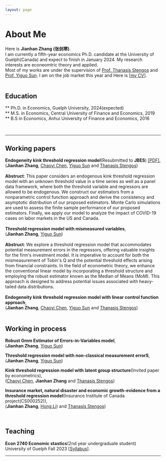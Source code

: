```yaml
---
layout: page
---
```


# About Me


Here is **Jianhan Zhang (张剑寒)**.      
I am currently a fifth-year economics Ph.D. candidate at the University of Guelph(Canada) and expect to finish in January 2024. My research interests are econeomtric theory and applied.   
Most of my works are under the supervision of [Prof. Thanasis Stengos](https://www.uoguelph.ca/lang/people/thanasis-stengos) and [Prof. Yiguo Sun](https://www.uoguelph.ca/lang/people/yiguo-sun). 
I am on the job market this year and Here is [[my CV](https://jianhzhang.github.io/file/Jianhan_Zhang_CV_11172023.pdf)].  
<br>

## Education  
** Ph.D. in Economics, Guelph University, 2024(expected)  
** M.S. in Economics, Central University of Finance and Economics, 2019  
** B.S in Economics,  Anhui University of Finance and Economics, 2016  


<br>

---
## Working papers  
**Endogeneity kink threshold regression model**(Resubmitted to **JBES**) [[PDF]](https://jianhzhang.github.io/file/Endogenous_kink.pdf),  
(**Jianhan Zhang**, [Chaoyi Chen](https://www.chenchaoyi.com), [Yiguo Sun](https://www.uoguelph.ca/lang/people/yiguo-sun) and [Thanasis Stengos](https://www.uoguelph.ca/lang/people/thanasis-stengos))  
<br/> 
**Abstruct**: This paper considers an endogenous kink threshold regression model with an unknown threshold value in a time series as well as a panel data framework, where both the threshold variable and regressors are allowed to be endogenous. We construct our estimators from a nonparametric control function approach and derive the consistency and asymptotic distribution of our proposed estimators. Monte Carlo simulations are used to assess the finite sample performance of our proposed estimators. Finally, we apply our model to analyze the impact of COVID-19 cases on labor markets in the US and Canada. 
<br/>   
**Threshold regression model with mismeasured variables**,    
(**Jianhan Zhang**, [Yiguo Sun](https://www.uoguelph.ca/lang/people/yiguo-sun))   
<br/> 
**Abstruct**: We explore a threshold regression model that accommodates potential measurement errors in the regressors, offering valuable insights for the firm's investment model. It is imperative to account for both the mismeasurement of Tobin's Q and the potential threshold effects arising from financial constraints. In the field of econometric theory, we enhance the conventional linear model by incorporating a threshold structure and employing the robust estimator known as the Median of Means (MoM). This approach is designed to address potential issues associated with heavy-tailed data distributions.
<br/>    
**Endogeneity kink threshold regression model with linear control function approach**,   
(**Jianhan Zhang**, [Chaoyi Chen](https://www.chenchaoyi.com), [Yiguo Sun](https://www.uoguelph.ca/lang/people/yiguo-sun) and [Thanasis Stengos](https://www.uoguelph.ca/lang/people/thanasis-stengos))  
<br/>  
## Working in process 
**Robust Gmm Estimator of Errors-in-Variables model**,    
(**Jianhan Zhang**, [Yiguo Sun](https://www.uoguelph.ca/lang/people/yiguo-sun))  

**Threshold regression model with non-classical measurement errorS**,    
(**Jianhan Zhang**, [Yiguo Sun](https://www.uoguelph.ca/lang/people/yiguo-sun))    

**Kink threshold regression model with latent group structure**(Invited paper by econometrics),    
([Chaoyi Chen](https://www.chenchaoyi.com), **Jianhan Zhang** and [Thanasis Stengos](https://www.uoguelph.ca/lang/people/thanasis-stengos))    

**Insurance market, natural disaster and economic growth-evidence from a threshold regression model**(Insurance Institute of Canada project(CS000252)),    
(**Jianhan Zhang**, [Hong Li](https://www.uoguelph.ca/lang/people/hong-li)) and [Thanasis Stengos](https://www.uoguelph.ca/lang/people/thanasis-stengos))   




<br>

## Teaching  
**Econ 2740 Economic stastics**(2nd year undergraduate student)  
University of Guelph  Fall 2023  [[Syllabus](https://jianhzhang.github.io/file/ECON_2740_03_F23.pdf)].


---

